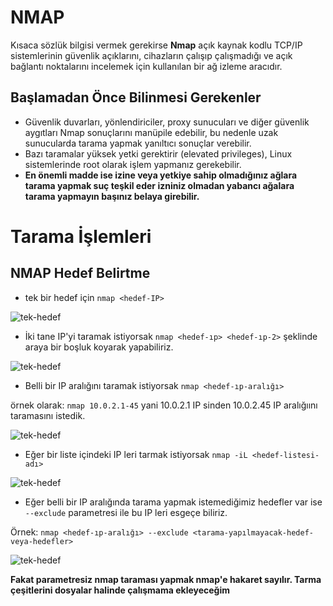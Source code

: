 # NMAP

Kısaca sözlük bilgisi vermek gerekirse **Nmap** açık kaynak kodlu TCP/IP sistemlerinin güvenlik açıklarını, cihazların çalışıp çalışmadığı ve açık bağlantı noktalarını incelemek için kullanılan bir ağ izleme aracıdır.

## Başlamadan Önce Bilinmesi Gerekenler

* Güvenlik duvarları, yönlendiriciler, proxy sunucuları ve diğer güvenlik aygıtları Nmap sonuçlarını manüpile edebilir, bu nedenle uzak sunucularda tarama yapmak yanıltıcı sonuçlar verebilir.
* Bazı taramalar yüksek yetki gerektirir (elevated privileges), Linux sistemlerinde root olarak işlem yapmanız gerekebilir.
* **En önemli madde ise izine veya yetkiye sahip olmadığınız ağlara tarama yapmak suç teşkil eder izniniz olmadan yabancı ağalara tarama yapmayın başınız belaya girebilir.**

# Tarama İşlemleri

## NMAP Hedef Belirtme

* tek bir hedef için `nmap <hedef-IP>`

![tek-hedef](https://github.com/kaaneeksi/NMAP/blob/main/G%C3%B6rseller/NMAP-tek-hedef.png)

* İki tane IP'yi taramak istiyorsak `nmap <hedef-ıp> <hedef-ıp-2>` şeklinde araya bir boşluk koyarak yapabiliriz.

![tek-hedef](https://github.com/kaaneeksi/NMAP/blob/main/G%C3%B6rseller/NMAP-iki-hedef.png)

* Belli bir IP aralığını taramak istiyorsak `nmap <hedef-ıp-aralığı>` 

örnek olarak: `nmap 10.0.2.1-45` yani 10.0.2.1 IP sinden 10.0.2.45 IP aralığıını taramasını istedik.

![tek-hedef](https://github.com/kaaneeksi/NMAP/blob/main/G%C3%B6rseller/NMAP-aralik.png)

* Eğer bir liste içindeki IP leri tarmak istiyorsak `nmap -iL <hedef-listesi-adı>`

![tek-hedef](https://github.com/kaaneeksi/NMAP/blob/main/G%C3%B6rseller/NMAP-hedeflist.png)

* Eğer belli bir IP aralığında tarama yapmak istemediğimiz hedefler var ise `--exclude` parametresi ile bu IP leri esgeçe biliriz.

Örnek: `nmap <hedef-ıp-aralığı> --exclude <tarama-yapılmayacak-hedef-veya-hedefler>`

![tek-hedef](https://github.com/kaaneeksi/NMAP/blob/main/G%C3%B6rseller/NMAP-exclude.png)

**Fakat parametresiz nmap taraması yapmak nmap'e hakaret sayılır. Tarma çeşitlerini dosyalar halinde çalışmama ekleyeceğim**




